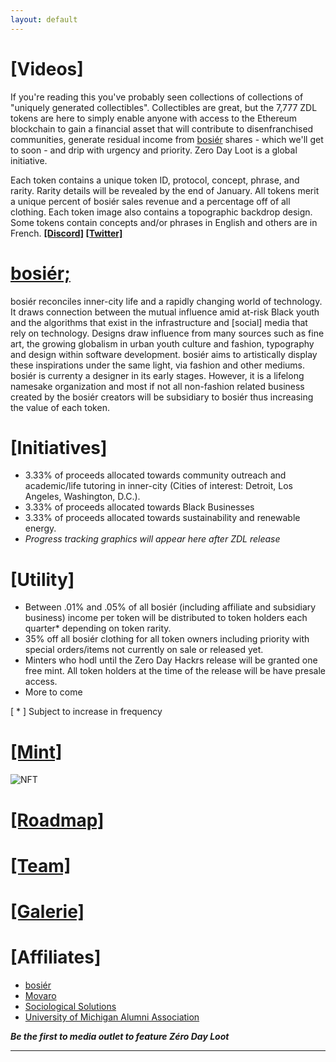 ```yaml
---
layout: default
---
```


<!-- Text can be **bold**, _italic_, or ~~strikethrough~~. -->

<!-- [About](./another-page.html).  -->
<!-- [Mint](https://remarkable-tiger-5bed2.netlify.app/). -->


# [Videos]

If you're reading this you've probably seen collections of collections of "uniquely generated collectibles". Collectibles are great, but the 7,777 ZDL tokens are here to simply enable anyone with access to the Ethereum blockchain to gain a financial asset that will contribute to disenfranchised communities, generate residual income from [bosiér](https://bosier.xyz) shares - which we'll get to soon - and drip with urgency and priority. Zero Day Loot is a global initiative.

Each token contains a unique token ID, protocol, concept, phrase, and rarity. Rarity details will be revealed by the end of January. All tokens merit a unique percent of bosiér sales revenue and a percentage off of all clothing. Each token image also contains a topographic backdrop design. Some tokens contain concepts and/or phrases in English and others are in French. **[[Discord]](https://discord.gg/H6WzSgyY) [[Twitter]](https://twitter.com/zerodayloot/)**

# [bosiér;](https://bosier.xyz)

bosiér reconciles inner-city life and a rapidly changing world of technology. It draws connection between the mutual influence amid at-risk Black youth and the algorithms that exist in the infrastructure and [social] media that rely on technology. Designs draw influence from many sources such as fine art, the growing globalism in urban youth culture and fashion, typography and design within software development. bosiér aims to artistically display these inspirations under the same light, via fashion and other mediums. bosiér is currenty a designer in its early stages. However, it is a lifelong namesake organization and most if not all non-fashion related business created by the bosiér creators will be subsidiary to bosiér thus increasing the value of each token.

# [Initiatives]

*   3.33% of proceeds allocated towards community outreach and academic/life tutoring in inner-city (Cities of interest: Detroit, Los Angeles, Washington, D.C.).
*   3.33% of proceeds allocated towards Black Businesses
*   3.33% of proceeds allocated towards sustainability and renewable energy.
*   _Progress tracking graphics will appear here after ZDL release_

# [Utility]

*   Between .01% and .05% of all bosiér (including affiliate and subsidiary business) income per token will be distributed to token holders each quarter* depending on token rarity.
*   35% off all bosiér clothing for all token owners including priority with special orders/items not currently on sale or released yet. 
*   Minters who hodl until the Zero Day Hackrs release will be granted one free mint. All token holders at the time of the release will be have presale access.
*   More to come

[ * ] Subject to increase in frequency  

# [[Mint]](https://zerodayloot.netlify.app/)

![NFT](https://gateway.pinata.cloud/ipfs/QmYU6S6un5HKHn88idzUNismLhX5d57NLYFM8wPGDcn3ZN)

# [[Roadmap]](./roadmap/dist/index.html)

# [[Team]](./team.html)

# [[Galerie]](./gallery.html)

# [Affiliates]

*   [bosiér](https://bosier.xyz/)
*   [Movaro](https://movaro.store)
*   [Sociological Solutions](https://sociologicalsolutions.com)
*   [University of Michigan Alumni Association](https://alumni.umich.edu/)



_**Be the first to media outlet to feature Zéro Day Loot**_

* * *

<!-- 
#### Header 4

*   This is an unordered list following a header.
*   This is an unordered list following a header.
*   This is an unordered list following a header. -->

<!-- ##### Header 5

1.  This is an ordered list following a header.
2.  This is an ordered list following a header.
3.  This is an ordered list following a header. -->


<!-- ###### Header 6 -->

<!-- | Protocol     | Phrase            | Pct. Ownership     |
|:-------------|:------------------|:-------------------|
| Prime        | English           | 0.00257            |
| Prime        | English/French    | 0.00257            |
| ok           | good `oreos`      | 0.00257            | -->


<!-- ### Here is an unordered list:

*   Item foo
*   Item bar
*   Item baz
*   Item zip

### And an ordered list:

1.  Item one
1.  Item two
1.  Item three
1.  Item four

### And a nested list:

- level 1 item
  - level 2 item
  - level 2 item
    - level 3 item
    - level 3 item
- level 1 item
  - level 2 item
  - level 2 item
  - level 2 item
- level 1 item
  - level 2 item
  - level 2 item
- level 1 item -->

<!-- ### Small image

![Octocat](https://github.githubassets.com/images/icons/emoji/octocat.png)

### Large image -->
<!-- > This is a blockquote following a header. -->
<!-- ### Definition lists can be used with HTML syntax. -->

<!-- <dl>
<dt>Name</dt>
<dd>Godzilla</dd>
<dt>Born</dt>
<dd>1952</dd>
<dt>Birthplace</dt>
<dd>Japan</dd>
<dt>Color</dt>
<dd>Green</dd>
</dl> -->



